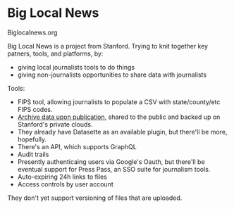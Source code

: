 # Big Local News

Biglocalnews.org

Big Local News is a project from Stanford. Trying to knit together key patners, tools, and platforms, by:

- giving local journalists tools to do things
- giving non-journalists opportunities to share data with journalists

Tools:
- FIPS tool, allowing journalists to populate a CSV with state/county/etc FIPS codes.
- [Archive data upon publication](http://biglocalnews.org/), shared to the public and backed up on Stanford's private clouds.
- They already have Datasette as an available plugin, but there'll be more, hopefully.
- There's an API, which supports GraphQL
- Audit trails
- Presently authenticaing users via Google's Oauth, but there'll be eventual support for Press Pass, an SSO suite for journalism tools.
- Auto-expiring 24h links to files
- Access controls by user account

They don't yet support versioning of files that are uploaded.
